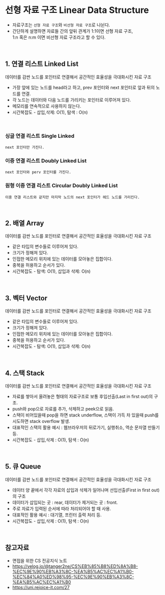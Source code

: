 # 선형 자료 구조 Linear Data Structure
* 자료구조는 `선형 자료 구조`와 `비선형 자료 구조`로 나뉜다.
* 간단하게 설명하면 자료들 간의 앞뒤 관계가 1:1이면 선형 자료 구조,
 <br> 1:n 혹은 n:m 이면 비선형 자료 구조라고 할 수 있다.

<br>

## 1. 연결 리스트 Linked List
데이터를 감싼 노드를 포인터로 연결해서 공간적인 효율성을 극대화시킨 자료 구조

* 가장 앞에 있는 노드를 head라고 하고, prev 포인터와 next 포인터로 앞과 뒤의 노드를 연결.
* 각 노드는 데이터와 다음 노드를 가리키는 포인터로 이루어져 있다.
* 메모리를 연속적으로 사용하지 않는다. 
* 시간복잡도 - 삽입,삭제: O(1), 탐색 : O(n)

<br>

###  싱글 연결 리스트 Single Linked 
    next 포인터만 가진다.

### 이중 연결 리스트 Doubly Linked List
    next 포인터와 perv 포인터를 가진다. 

### 원형 이중 연결 리스트 Circular Doubly Linked List
    이중 연결 리스트와 같지만 마지막 노드의 next 포인터가 헤드 노드를 가리킨다.

<br>

## 2. 배열 Array
데이터를 감싼 노드를 포인터로 연결해서 공간적인 효율성을 극대화시킨 자료 구조

* 같은 타입의 변수들로 이루어져 있다.
* 크기가 정해져 있다.
* 인접한 메모리 위치에 있는 데이터를 모아놓은 집합이다.
* 중복을 허용하고 순서가 있다.
* 시간복잡도 - 탐색: O(1), 삽입과 삭제: O(n)

<br>

## 3. 벡터 Vector
데이터를 감싼 노드를 포인터로 연결해서 공간적인 효율성을 극대화시킨 자료 구조

* 같은 타입의 변수들로 이루어져 있다.
* 크기가 정해져 있다.
* 인접한 메모리 위치에 있는 데이터를 모아놓은 집합이다.
* 중복을 허용하고 순서가 있다.
* 시간복잡도 - 탐색: O(1), 삽입과 삭제: O(n)

<br>

## 4. 스택 Stack 
데이터를 감싼 노드를 포인터로 연결해서 공간적인 효율성을 극대화시킨 자료 구조

* 자료를 쌓아서 올려놓은 형태의 자료구조로 보통 후입선출(Last in first out)의 구조.
* push와 pop으로 자료를 추가, 삭제하고 peek으로 읽음.
* 스택이 비어있을때 pop을 하면 stack underflow, 스택이 가득 차 있을때 push를 시도하면 stack overflow 발생. 
* 대표적인 스택의 활용 예시 : 웹브라우저의 뒤로가기, 실행취소, 역순 문자열 만들기 등.
* 시간복잡도 - 삽입,삭제 : O(1), 탐색 : O(n)

<br>

## 5. 큐 Queue
데이터를 감싼 노드를 포인터로 연결해서 공간적인 효율성을 극대화시킨 자료 구조

* 데이터 양 끝에서 각각 자료의 삽입과 삭제가 일어나며 선입선출(First in first out)의 구조
* 데이터가 삽입되는 곳 : rear, 데이터가 제거되는 곳 : front.
* 주로 자료가 입력된 순서에 따라 처리되어야 할 때 사용. 
* 대표적인 활용 예시 : 대기열, 프린터 출력 처리 등.
* 시간복잡도 - 삽입,삭제 : O(1), 탐색 : O(n) 

<br>



## 참고자료
* 면접을 위한 CS 전공지식 노트
* https://velog.io/@tanger2ne/CS%EB%85%B8%ED%8A%B8-%EC%9E%90%EB%A3%8C-%EA%B5%AC%EC%A1%B0-%EC%84%A0%ED%98%95-%EC%9E%90%EB%A3%8C-%EA%B5%AC%EC%A1%B0
* https://uni.rejoice-it.com/27


